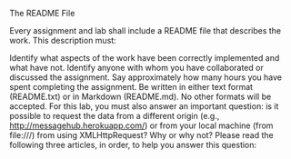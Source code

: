 The README File

Every assignment and lab shall include a README file that describes the work. This description must:

Identify what aspects of the work have been correctly implemented and what have not.
Identify anyone with whom you have collaborated or discussed the assignment.
Say approximately how many hours you have spent completing the assignment.
Be written in either text format (README.txt) or in Markdown (README.md). No other formats will be accepted.
For this lab, you must also answer an important question: is it possible to request the data from a different origin (e.g., http://messagehub.herokuapp.com/) or from your local machine (from file:///) from using XMLHttpRequest? Why or why not? Please read the following three articles, in order, to help you answer this question: